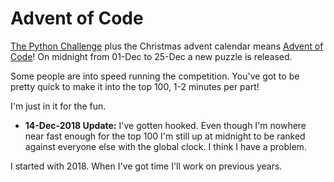 Advent of Code
=

[The Python Challenge](http://www.pythonchallenge.com/) plus the Christmas advent calendar means [Advent of Code](https://adventofcode.com/)! On midnight from 01-Dec to 25-Dec a new puzzle is released.

Some people are into speed running the competition. You've got to be pretty quick to make it into the top 100, 1-2 minutes per part!

I'm just in it for the fun.

- **14-Dec-2018 Update:** I've gotten hooked. Even though I'm nowhere near fast enough for the top 100 I'm still up at midnight to be ranked against everyone else with the global clock. I think I have a problem.

I started with 2018. When I've got time I'll work on previous years.
